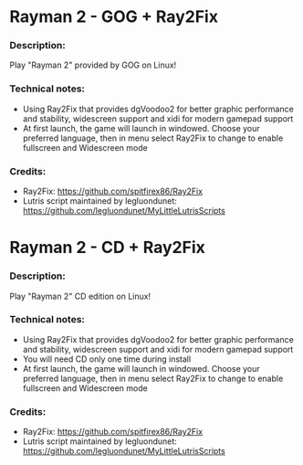 # Rayman 2 - GOG + Ray2Fix
### Description:
Play "Rayman 2" provided by GOG on Linux!
### Technical notes:
- Using Ray2Fix that provides dgVoodoo2 for better graphic performance and stability, widescreen support and xidi for modern gamepad support
- At first launch, the game will launch in windowed. Choose your preferred language, then in menu select Ray2Fix to change to enable fullscreen and Widescreen mode
### Credits:
- Ray2Fix: https://github.com/spitfirex86/Ray2Fix
- Lutris script maintained by legluondunet: https://github.com/legluondunet/MyLittleLutrisScripts

# Rayman 2 - CD + Ray2Fix
### Description:
Play "Rayman 2" CD edition on Linux!
### Technical notes:
- Using Ray2Fix that provides dgVoodoo2 for better graphic performance and stability, widescreen support and xidi for modern gamepad support
- You will need CD only one time during install
- At first launch, the game will launch in windowed. Choose your preferred language, then in menu select Ray2Fix to change to enable fullscreen and Widescreen mode
### Credits:
- Ray2Fix: https://github.com/spitfirex86/Ray2Fix
- Lutris script maintained by legluondunet: https://github.com/legluondunet/MyLittleLutrisScripts
